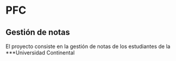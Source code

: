 # PFC
## Gestión de notas
El proyecto consiste en la gestión de notas de los estudiantes de la ***Universidad Continental
